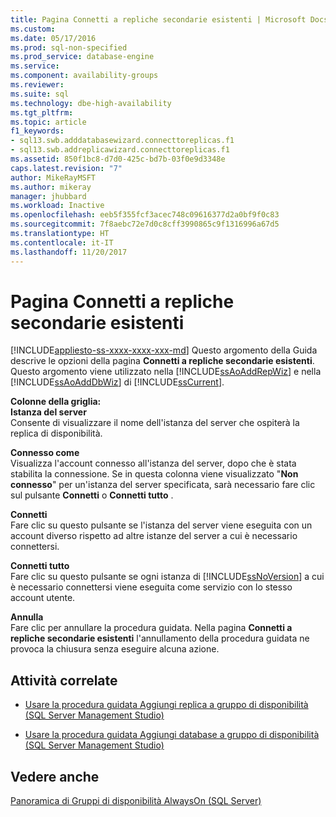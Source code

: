 ```yaml
---
title: Pagina Connetti a repliche secondarie esistenti | Microsoft Docs
ms.custom: 
ms.date: 05/17/2016
ms.prod: sql-non-specified
ms.prod_service: database-engine
ms.service: 
ms.component: availability-groups
ms.reviewer: 
ms.suite: sql
ms.technology: dbe-high-availability
ms.tgt_pltfrm: 
ms.topic: article
f1_keywords:
- sql13.swb.adddatabasewizard.connecttoreplicas.f1
- sql13.swb.addreplicawizard.connecttoreplicas.f1
ms.assetid: 850f1bc8-d7d0-425c-bd7b-03f0e9d3348e
caps.latest.revision: "7"
author: MikeRayMSFT
ms.author: mikeray
manager: jhubbard
ms.workload: Inactive
ms.openlocfilehash: eeb5f355fcf3acec748c09616377d2a0bf9f0c83
ms.sourcegitcommit: 7f8aebc72e7d0c8cff3990865c9f1316996a67d5
ms.translationtype: HT
ms.contentlocale: it-IT
ms.lasthandoff: 11/20/2017
---
```

# <a name="connect-to-existing-secondary-replicas-page"></a>Pagina Connetti a repliche secondarie esistenti
[!INCLUDE[appliesto-ss-xxxx-xxxx-xxx-md](../../../includes/appliesto-ss-xxxx-xxxx-xxx-md.md)] Questo argomento della Guida descrive le opzioni della pagina **Connetti a repliche secondarie esistenti**. Questo argomento viene utilizzato nella [!INCLUDE[ssAoAddRepWiz](../../../includes/ssaoaddrepwiz-md.md)] e nella [!INCLUDE[ssAoAddDbWiz](../../../includes/ssaoadddbwiz-md.md)] di [!INCLUDE[ssCurrent](../../../includes/sscurrent-md.md)].  
  
 **Colonne della griglia:**  
 **Istanza del server**  
 Consente di visualizzare il nome dell'istanza del server che ospiterà la replica di disponibilità.  
  
 **Connesso come**  
 Visualizza l'account connesso all'istanza del server, dopo che è stata stabilita la connessione. Se in questa colonna viene visualizzato "**Non connesso**" per un'istanza del server specificata, sarà necessario fare clic sul pulsante **Connetti** o **Connetti tutto** .  
  
 **Connetti**  
 Fare clic su questo pulsante se l'istanza del server viene eseguita con un account diverso rispetto ad altre istanze del server a cui è necessario connettersi.  
  
 **Connetti tutto**  
 Fare clic su questo pulsante se ogni istanza di [!INCLUDE[ssNoVersion](../../../includes/ssnoversion-md.md)] a cui è necessario connettersi viene eseguita come servizio con lo stesso account utente.  
  
 **Annulla**  
 Fare clic per annullare la procedura guidata. Nella pagina **Connetti a repliche secondarie esistenti** l'annullamento della procedura guidata ne provoca la chiusura senza eseguire alcuna azione.  
  
##  <a name="RelatedTasks"></a> Attività correlate  
  
-   [Usare la procedura guidata Aggiungi replica a gruppo di disponibilità &#40;SQL Server Management Studio&#41;](../../../database-engine/availability-groups/windows/use-the-add-replica-to-availability-group-wizard-sql-server-management-studio.md)  
  
-   [Usare la procedura guidata Aggiungi database a gruppo di disponibilità &#40;SQL Server Management Studio&#41;](../../../database-engine/availability-groups/windows/availability-group-add-database-to-group-wizard.md)  
  
## <a name="see-also"></a>Vedere anche  
 [Panoramica di Gruppi di disponibilità AlwaysOn &#40;SQL Server&#41;](../../../database-engine/availability-groups/windows/overview-of-always-on-availability-groups-sql-server.md)  
  
  
